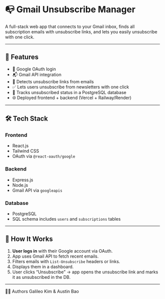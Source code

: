 # 📭 Gmail Unsubscribe Manager

A full-stack web app that connects to your Gmail inbox, finds all subscription emails with unsubscribe links, and lets you easily unsubscribe with one click.

---

## 🚀 Features

- 🔐 Google OAuth login
- 📬 Gmail API integration
- 🔗 Detects unsubscribe links from emails
- ✅ Lets users unsubscribe from newsletters with one click
- 💾 Tracks unsubscribed status in a PostgreSQL database
- 🌐 Deployed frontend + backend (Vercel + Railway/Render)

---

## 🛠️ Tech Stack

### Frontend
- React.js
- Tailwind CSS
- OAuth via `@react-oauth/google`

### Backend
- Express.js
- Node.js
- Gmail API via `googleapis`

### Database
- PostgreSQL
- SQL schema includes `users` and `subscriptions` tables

---

## 🧠 How It Works

1. **User logs in** with their Google account via OAuth.
2. App uses Gmail API to fetch recent emails.
3. Filters emails with `List-Unsubscribe` headers or links.
4. Displays them in a dashboard.
5. User clicks “Unsubscribe” → app opens the unsubscribe link and marks it as unsubscribed in the DB.

---

🧑‍💻 Authors
Galileo Kim & Austin Bao


